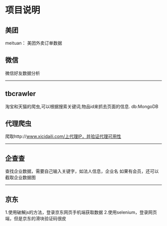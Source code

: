 项目说明
===========
美团
---------
meituan：
美团外卖订单数据

微信
-------
微信好友数据分析

-------
tbcrawler
--------
淘宝和天猫的爬虫,可以根据搜索关键词,物品id来抓去页面的信息. db:MongoDB

代理爬虫
-------
爬取http://www.xicidaili.com/上代理IP，并验证代理可用性

--------
企查查
--------
查找企业数据，需要自己输入关键字，如法人信息，企业名
如果有会员，还可以截取企业数据图

--------
京东
--------
1.使用破解js的方法，登录京东网页手机端获取数据</b>
2.使用selenium，登录网页端，但是京东的滑块验证码很皮
